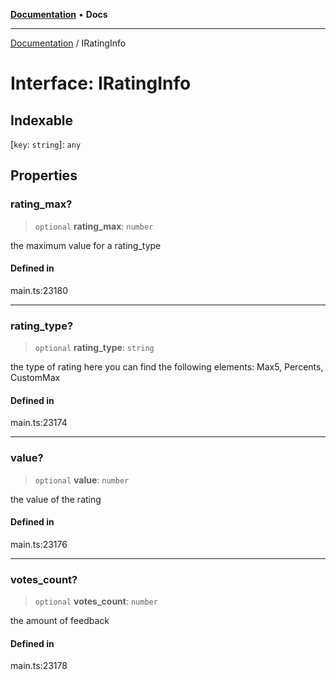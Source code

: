 [**Documentation**](../README.md) • **Docs**

***

[Documentation](../globals.md) / IRatingInfo

# Interface: IRatingInfo

## Indexable

 \[`key`: `string`\]: `any`

## Properties

### rating\_max?

> `optional` **rating\_max**: `number`

the maximum value for a rating_type

#### Defined in

main.ts:23180

***

### rating\_type?

> `optional` **rating\_type**: `string`

the type of rating
here you can find the following elements: Max5, Percents, CustomMax

#### Defined in

main.ts:23174

***

### value?

> `optional` **value**: `number`

the value of the rating

#### Defined in

main.ts:23176

***

### votes\_count?

> `optional` **votes\_count**: `number`

the amount of feedback

#### Defined in

main.ts:23178
